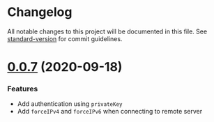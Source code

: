# Changelog

All notable changes to this project will be documented in this file. See [standard-version](https://github.com/conventional-changelog/standard-version) for commit guidelines.

# [0.0.7](#) (2020-09-18)
### Features
- Add authentication using `privateKey`
- Add `forceIPv4` and `forceIPv6` when connecting to remote server